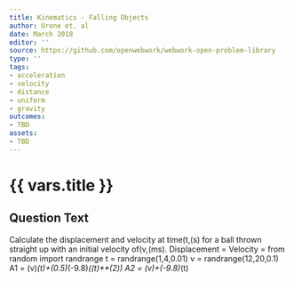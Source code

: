 ```yaml
---
title: Kinematics - Falling Objects
author: Urone et. al
date: March 2018
editor: ''
source: https://github.com/openwebwork/webwork-open-problem-library
type: ''
tags:
- acceleration
- velocity
- distance
- uniform
- gravity
outcomes:
- TBD
assets:
- TBD
---
```

# {{ vars.title }}

## Question Text

Calculate the displacement and velocity at time(t,(s) for a ball thrown straight up with an initial velocity of(v,(ms).
Displacement =
Velocity =
from random import randrange
t = randrange(1,4,0.01)
v = randrange(12,20,0.1)
A1 = (v)*(t)+(0.5)*(-9.8)*((t)**(2))
A2 = (v)+(-9.8)*(t)
